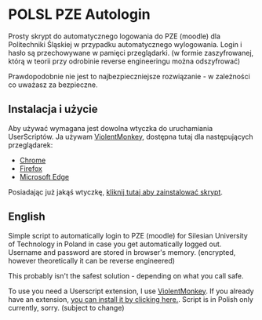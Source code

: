 # POLSL PZE Autologin
Prosty skrypt do automatycznego logowania do PZE (moodle) dla Politechniki Śląskiej w przypadku automatycznego wylogowania.
Login i hasło są przechowywane w pamięci przeglądarki. (w formie zaszyfrowanej, którą w teorii przy odrobinie reverse engineeringu można odszyfrować)

Prawdopodobnie nie jest to najbezpieczniejsze rozwiązanie - w zależności co uważasz za bezpieczne.

## Instalacja i użycie
Aby używać wymagana jest dowolna wtyczka do uruchamiania UserScriptów.
Ja używam [ViolentMonkey](https://violentmonkey.github.io), dostępna tutaj dla następujących przeglądarek:
- [Chrome](https://chrome.google.com/webstore/detail/violent-monkey/jinjaccalgkegednnccohejagnlnfdag)
- [Firefox](https://addons.mozilla.org/firefox/addon/violentmonkey/)
- [Microsoft Edge](https://microsoftedge.microsoft.com/addons/detail/eeagobfjdenkkddmbclomhiblgggliao)

Posiadając już jakąś wtyczkę, [kliknij tutaj aby zainstalować skrypt](https://github.com/PixelHir/POLSL-PZE-Autologin/raw/master/pzeautologin.user.js).





## English
Simple script to automatically login to PZE (moodle) for Silesian University of Technology in Poland in case you get automatically logged out. Username and password are stored in browser's memory. (encrypted, however theoretically it can be reverse engineered)

This probably isn't the safest solution - depending on what you call safe.

To use you need a Userscript extension, I use [ViolentMonkey](https://violentmonkey.github.io).
If you already have an extension, [you can install it by clicking here.](https://github.com/PixelHir/POLSL-PZE-Autologin/raw/master/pzeautologin.user.js).
Script is in Polish only currently, sorry. (subject to change)
